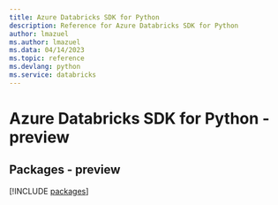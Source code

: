 ```yaml
---
title: Azure Databricks SDK for Python
description: Reference for Azure Databricks SDK for Python
author: lmazuel
ms.author: lmazuel
ms.data: 04/14/2023
ms.topic: reference
ms.devlang: python
ms.service: databricks
---
```

# Azure Databricks SDK for Python - preview
## Packages - preview
[!INCLUDE [packages](databricks-index.md)]